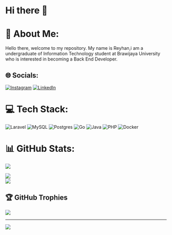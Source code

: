# Hi there 👋

# 💫 About Me:
Hello there, welcome to my repository. My name is Reyhan,i am a 
undergraduate of Information Technology student at Brawijaya University who is interested in becoming a Back End Developer.


## 🌐 Socials:
[![Instagram](https://img.shields.io/badge/Instagram-%23E4405F.svg?logo=Instagram&logoColor=white)](https://instagram.com/reyhan_rusyard) [![LinkedIn](https://img.shields.io/badge/LinkedIn-%230077B5.svg?logo=linkedin&logoColor=white)](https://linkedin.com/in/ReyhanRusyard) 

# 💻 Tech Stack:
![Laravel](https://img.shields.io/badge/laravel-%23FF2D20.svg?style=for-the-badge&logo=laravel&logoColor=white) ![MySQL](https://img.shields.io/badge/mysql-%2300f.svg?style=for-the-badge&logo=mysql&logoColor=white) ![Postgres](https://img.shields.io/badge/postgres-%23316192.svg?style=for-the-badge&logo=postgresql&logoColor=white) ![Go](https://img.shields.io/badge/go-%2300ADD8.svg?style=for-the-badge&logo=go&logoColor=white) ![Java](https://img.shields.io/badge/java-%23ED8B00.svg?style=for-the-badge&logo=java&logoColor=white) ![PHP](https://img.shields.io/badge/php-%23777BB4.svg?style=for-the-badge&logo=php&logoColor=white) ![Docker](https://img.shields.io/badge/docker-%230db7ed.svg?style=for-the-badge&logo=docker&logoColor=white)
# 📊 GitHub Stats:
<a href="https://github.com/reyhanmichiels/">
    <img src="https://github-readme-stats-git-masterrstaa-rickstaa.vercel.app/api?username=reyhanmichiels&theme=dark&hide_border=true&include_all_commits=true&count_private=true"/>
</a><br/>
<!-- ![](https://github-readme-stats.vercel.app/api?username=reyhanmichiels&theme=dark&hide_border=true&include_all_commits=true&count_private=true)<br/> -->

![](https://github-readme-streak-stats.herokuapp.com/?user=reyhanmichiels&theme=dark&hide_border=true)<br/>
![](https://github-readme-stats.vercel.app/api/top-langs/?username=reyhanmichiels&theme=dark&hide_border=true&include_all_commits=true&count_private=true&layout=compact)

## 🏆 GitHub Trophies
![](https://github-profile-trophy.vercel.app/?username=reyhanmichiels&theme=radical&no-frame=true&no-bg=false&margin-w=4)

---
[![](https://visitcount.itsvg.in/api?id=reyhanmichiels&icon=0&color=0)](https://visitcount.itsvg.in)

<!-- Proudly created with GPRM ( https://gprm.itsvg.in ) -->
